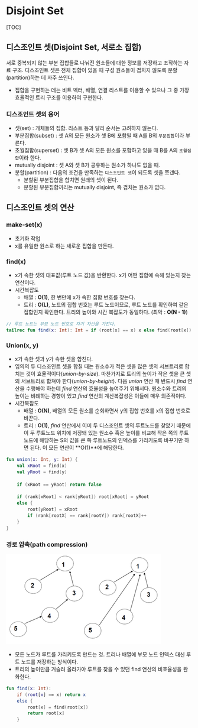 # Disjoint Set

[TOC]

## 디스조인트 셋(Disjoint Set, 서로소 집합)

 서로 중복되지 않는 부분 집합들로 나눠진 원소들에 대한 정보를 저장하고 조작하는 자료 구조. 디스조인트 셋은 전체 집합이 있을 때 구성 원소들이 겹치지 않도록 분할(partition)하는 데 자주 쓰인다.

- 집합을 구현하는 데는 비트 벡터, 배열, 연결 리스트를 이용할 수 있으나 그 중 가장 효율적인 트리 구조를 이용하여 구현한다.



### 디스조인트 셋의 용어

- 셋(set) : 개체들의 집합. 리스트 등과 달리 순서는 고려하지 않는다.
- 부분집합(subset) : 셋 A의 모든 원소가 셋 B에 포함될 때 A를 B의 `부분집합`이라 부른다.
- 초월집합(superset) : 셋 B가 셋 A의 모든 원소를 포함하고 있을 때 B를 A의 `초월집합`이라 한다.
-  mutually disjoint : 셋 A와 셋 B가 공유하는 원소가 하나도 없을 때.
- 분할(partition) : 다음의 조건을 만족하는 `디스조인트 셋`이 되도록 셋을 쪼갠다.
  - 분할된 부분집합을 합치면 원래의 셋이 된다.
  - 분할된 부분집합끼리는 mutually disjoint, 즉 겹치는 원소가 없다.





## 디스조인트 셋의 연산

### make-set(x)

- 초기화 작업
- x를 유일한 원소로 하는 새로운 집합을 만든다.



### find(x)

- x가 속한 셋의 대표값(루트 노드 값)을 반환한다. x가 어떤 집합에 속해 있는지 찾는 연산이다.
- 시간복잡도
  - 배열 : **O(1)**, 한 번만에 x가 속한 집합 번호를 찾는다.
  - 트리 : **O(L)**, 노드의 집합 번호는 루트 노드이므로, 루트 노드를 확인하여 같은 집합인지 확인한다. 트리의 높이와 시간 복잡도가 동일하다. (최악 : **O(N - 1)**)

```kotlin
// 루트 노드는 부모 노드 번호로 자기 자신을 가진다.
tailrec fun find(x: Int): Int = if (root[x] == x) x else find(root[x])
```



### Union(x, y)

- x가 속한 셋과 y가 속한 셋을 합친다.
- 임의의 두 디스조인트 셋을 합칠 때는 원소수가 적은 셋을 많은 셋의 서브트리로 합치는 것이 효율적이다(*union-by-size*). 마찬가지로 트리의 높이가 작은 셋을 큰 셋의 서브트리로 합쳐야 한다(*union-by-height*). 다음 *union* 연산 때 반드시 *find* 연산을 수행해야 하는데 *find* 연산의 효율성을 높여주기 위해서다. 원소수와 트리의 높이는 비례하는 경향이 있고 *find* 연산의 계산복잡성은 이들에 매우 의존적이다.
- 시간복잡도
  - 배열 : **O(N)**, 배열의 모든 원소를 순회하면서 y의 집합 번호를 x의 집합 번호로 바꾼다.
  - 트리 : **O(1)**, *find* 연산에서 이미 두 디스조인트 셋의 루트노드를 찾았기 때문에 이 두 루트노드 위치에 저장돼 있는 원소수 혹은 높이를 비교해 작은 쪽의 루트노드에 해당하는 S의 값을 큰 쪽 루트노드의 인덱스를 가리키도록 바꾸기만 하면 된다. 이 모든 연산이 **O(1)**에 해당한다.

```kotlin
fun union(x: Int, y: Int) {
    val xRoot = find(x)
    val yRoot = find(y)
    
    if (xRoot == yRoot) return false
    
    if (rank[xRoot] < rank[yRoot]) root[xRoot] = yRoot
    else {
        root[yRoot] = xRoot
        if (rank[rootX] == rank[rootY]) rank[rootX]++
    }
}
```





### 경로 압축(path compression)

<img src="images/06_DisjointSet/disjointset00.png" style="zoom:50%;" />

- 모든 노드가 루트를 가리키도록 만드는 것. 트리나 배열에 부모 노드 인덱스 대신 루트 노드를 저장하는 방식이다.
- 트리의 높이만큼 거슬러 올라가야 루트를 찾을 수 있던 find 연산의 비효율성을 완화한다.

```kotlin
fun find(x: Int):
    if (root[x] == x) return x
    else {
        root[x] = find(root[x])
        return root[x]
    }       
```

